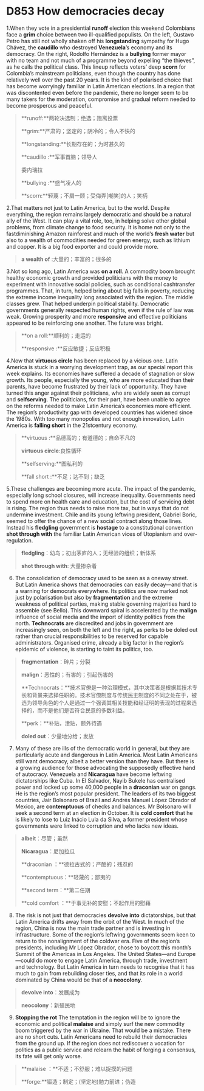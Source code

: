 # D853  How democracies decay 
1.When they vote in a presidential **run­off** election this weekend Colombians face a **grim** choice between two ill-qualified populists. On the left, Gustavo Petro has still not wholly shaken off his **long­standing** sympathy for Hugo Chávez, the **caudillo** who destroyed **Venezuela**’s economy and its democracy. On the right, Rodolfo Hernández is a **bullying** former mayor with no team and not much of a programme beyond expelling “the thieves”, as he calls the political class. This line­up reflects voters’ deep **scorn** for Colombia’s mainstream politicians, even though the country has done relatively well over the past 20 years. It is the kind of polarised choice that has become worryingly familiar in Latin American elections. In a region that was discontented even before the pandemic, there no longer seem to be many takers for the moderation, compromise and gradual reform needed to become prosperous and peaceful.

> **runoff:**两轮决选制；绝选；跑离投票
 > 
> **grim:**严肃的；坚定的；阴冷的；令人不快的
 > 
> **long­standing:**长期存在的；为时甚久的
 > 
> **caudillo :**军事首脑；领导人
 > 
> 委内瑞拉
 > 
> **bullying :**盛气凌人的
 > 
> **scorn:**轻蔑；不屑一顾；受侮弄[嘲笑]的人；笑柄
 > 

2.That matters not just to Latin America, but to the world. Despite everything, the region remains largely democratic and should be a natural ally of the West. It can play a vital role, too, in helping solve other global problems, from climate change to food security. It is home not only to the fast­diminishing Amazon rainforest and much of the world’s **fresh water** but also to a wealth of commodities needed for green energy, such as lithium and copper. It is a big food exporter and could provide more.

> **a wealth of** :大量的；丰富的；很多的
 > 

3.Not so long ago, Latin America was **on a roll**. A commodity boom brought healthy economic growth and provided politicians with the money to experiment with innovative social policies, such as conditional cash­transfer programmes. That, in turn, helped bring about big falls in poverty, reducing the extreme income inequality long associated with the region. The middle classes grew. That helped underpin political stability. Democratic governments generally respected human rights, even if the rule of law was weak. Growing prosperity and more **responsive** and effective politicians appeared to be reinforcing one another. The future was bright.

> **on a roll:**顺利的；走运的
 > 
> **responsive :**反应敏捷；反应积极
 > 

4.Now that **virtuous circle** has been replaced by a vicious one. Latin America is stuck in a worrying development trap, as our special report this week explains. Its economies have suffered a decade of stagnation or slow growth. Its people, especially the young, who are more educated than their parents, have become frustrated by their lack of opportunity. They have turned this anger against their politicians, who are widely seen as corrupt and **self­serving**. The politicians, for their part, have been unable to agree on the reforms needed to make Latin America’s economies more efficient. The region’s productivity gap with developed countries has widened since the 1980s. With too many monopolies and not enough innovation, Latin America is **falling short** in the 21st­century economy.

> **virtuous :**品德高的；有道德的；自命不凡的
 > 
> **virtuous circle**:良性循环
 > 
> **self­serving:**图私利的
 > 
> **fall short :**不足；达不到；缺乏
 > 

5.These challenges are becoming more acute. The impact of the pandemic, especially long school closures, will increase inequality. Governments need to spend more on health care and education, but the cost of servicing debt is rising. The region thus needs to raise more tax, but in ways that do not undermine investment. Chile and its young left­wing president, Gabriel  Boric, seemed to offer the chance of a new social contract along those lines. Instead his **fledgling** government is **hostage** to a constitutional convention **shot through with** the familiar Latin American vices of Utopianism and over­regulation.

> **fledgling**：幼鸟；初出茅庐的人；无经验的组织；新体系
 > 
> **shot through with**: 大量掺杂着
 > 

6. The consolidation of democracy used to be seen as a one­way street. But Latin America shows that democracies can easily decay—and that is a warning for democrats everywhere. Its politics are now marked not just by polarisation but also by **fragmentation** and the extreme weakness of political parties, making stable governing majorities hard to assemble (see Bello). This downward spiral is accelerated by the **malign** influence of social media and the import of identity politics from the north. **Technocrats** are discredited and jobs in government are increasingly seen, on both the left and the right, as perks to be doled out rather than crucial responsibilities to be reserved for capable administrators. Organised crime, already a big factor in the region’s epidemic of violence, is starting to taint its politics, too.

> **fragmentation**：碎片；分裂
 > 
> **malign**：恶性的；有害的；引起伤害的
 > 
> **Technocrats：**技术官僚是一种治理模式，其中决策者是根据其技术专长和背景来选择任职的。技术官僚制度与传统民主制度的不同之处在于，被选为领导角色的个人是通过一个强调其相关技能和经证明的表现的过程来选择的，而不是他们是否符合民意的多数利益。
 > 
> **perk：**补贴，津贴，额外待遇
 > 
> **doled out**：少量地分给；发放
 > 

7. Many of these are ills of the democratic world in general, but they are particularly acute and dangerous in Latin America. Most Latin Americans still want democracy, albeit a better version than they have. But there is a growing audience for those advocating the supposedly effective hand of autocracy. Venezuela and **Nicaragua** have become left­wing dictatorships like Cuba. In El Salvador, Nayib Bukele has centralised power and locked up some 40,000 people in a **draconian** war on gangs. He is the region’s most popular president. The leaders of its two biggest countries, Jair Bolsonaro of Brazil and Andrés Manuel López Obrador of Mexico, are **contemptuous** of checks and balances. Mr Bolsonaro will seek a second term at an election in October. It is **cold comfort** that he is likely to lose to Luiz Inácio Lula da Silva, a former president whose governments were linked to corruption and who lacks new ideas.

> **albeit**：尽管；虽然
 > 
> **Nicaragua**：尼加拉瓜
 > 
> **draconian ：**德拉古式的；严酷的；残忍的
 > 
> **contemptuous：**轻蔑的；鄙夷的
 > 
> **second term：**第二任期
 > 
> **cold comfort ：**于事无补的安慰；不起作用的慰藉
 > 

8. The risk is not just that democracies **devolve into** dictatorships, but that Latin America drifts away from the orbit of the West. In much of the region, China is now the main trade partner and is investing in infrastructure. Some of the region’s left­wing governments seem keen to return to the non­alignment of the cold­war era. Five of the region’s presidents, including Mr López Obrador, chose to boycott this month’s Summit of the Americas in Los Angeles. The United States—and Europe—could do more to engage Latin America, through trade, investment and technology. But Latin America in turn needs to recognise that it has much to gain from rebuilding closer ties, and that its role in a world dominated by China would be that of a **neo­colony**.

> **devolve into**：发展成为
 > 
> **neo­colony**：新殖民地
 > 

9. **Stopping the rot**
The temptation in the region will be to ignore the economic and political **malaise** and simply surf the new commodity boom triggered by the war in Ukraine. That would be a mistake. There are no short cuts. Latin Americans need to rebuild their democracies from the ground up. If the region does not rediscover a vocation for politics as a public service and relearn the habit of forging a consensus, its fate will get only worse.

> **malaise ：**不适；不舒服；难以捉摸的问题
 > 
> **forge:**锻造；制定；(坚定地)勉力前进；伪造
 > 

